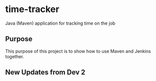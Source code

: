 # time-tracker
Java (Maven) application for tracking time on the job

## Purpose

This purpose of this project is to show how to use Maven and Jenkins together.

## New Updates from Dev 2
